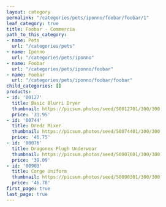 ```yaml
---
layout: category
permalink: "/categories/pets/iponno/foobar/foobar/1"
leaf_category: true
title: Foobar - Commercia
path_to_this_category:
- name: Pets
  url: "/categories/pets"
- name: Iponno
  url: "/categories/pets/iponno"
- name: Foobar
  url: "/categories/pets/iponno/foobar"
- name: Foobar
  url: "/categories/pets/iponno/foobar/foobar"
child_categories: []
products:
- id: '00127'
  title: Basic Blurri Dryer
  thumbnail: https://picsum.photos/seed/S0012701/300/300
  price: '31.95'
- id: '00744'
  title: Dredz Mixer
  thumbnail: https://picsum.photos/seed/S0074401/300/300
  price: '46.75'
- id: '00076'
  title: Dragonex Plugh Underwear
  thumbnail: https://picsum.photos/seed/S0007601/300/300
  price: '39.09'
- id: '00903'
  title: Corge Uniform
  thumbnail: https://picsum.photos/seed/S0090301/300/300
  price: '46.78'
first_page: true
last_page: true
---
```

